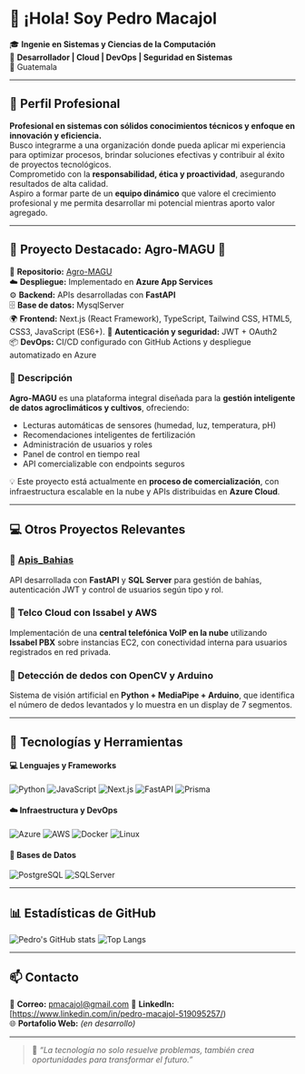 # 👋 ¡Hola! Soy Pedro Macajol

🎓 **Ingenie en Sistemas y Ciencias de la Computación**  
💼 **Desarrollador | Cloud | DevOps | Seguridad en Sistemas**  
📍 Guatemala

---

## 🧠 Perfil Profesional

**Profesional en sistemas con sólidos conocimientos técnicos y enfoque en innovación y eficiencia.**  
Busco integrarme a una organización donde pueda aplicar mi experiencia para optimizar procesos, brindar soluciones efectivas y contribuir al éxito de proyectos tecnológicos.  
Comprometido con la **responsabilidad, ética y proactividad**, asegurando resultados de alta calidad.  
Aspiro a formar parte de un **equipo dinámico** que valore el crecimiento profesional y me permita desarrollar mi potencial mientras aporto valor agregado.

---

## 🚀 Proyecto Destacado: Agro-MAGU 🌱

🔗 **Repositorio:** [Agro-MAGU](https://github.com/PMacajol/Agro-MAGU)  
☁️ **Despliegue:** Implementado en **Azure App Services**  
⚙️ **Backend:** APIs desarrolladas con **FastAPI**  
🗄️ **Base de datos:** MysqlServer  
🌍 **Frontend:** Next.js (React Framework), TypeScript, Tailwind CSS, HTML5, CSS3, JavaScript (ES6+).
🔐 **Autenticación y seguridad:** JWT + OAuth2  
📦 **DevOps:** CI/CD configurado con GitHub Actions y despliegue automatizado en Azure  

### 🧩 Descripción
**Agro-MAGU** es una plataforma integral diseñada para la **gestión inteligente de datos agroclimáticos y cultivos**, ofreciendo:
- Lecturas automáticas de sensores (humedad, luz, temperatura, pH)
- Recomendaciones inteligentes de fertilización
- Administración de usuarios y roles
- Panel de control en tiempo real
- API comercializable con endpoints seguros

💡 Este proyecto está actualmente en **proceso de comercialización**, con infraestructura escalable en la nube y APIs distribuidas en **Azure Cloud**.

---

## 💻 Otros Proyectos Relevantes

### 🔹 [Apis_Bahias](https://github.com/PMacajol/Apis_Bahias)
API desarrollada con **FastAPI** y **SQL Server** para gestión de bahías, autenticación JWT y control de usuarios según tipo y rol.

### 🔹 Telco Cloud con Issabel y AWS
Implementación de una **central telefónica VoIP en la nube** utilizando **Issabel PBX** sobre instancias EC2, con conectividad interna para usuarios registrados en red privada.

### 🔹 Detección de dedos con OpenCV y Arduino
Sistema de visión artificial en **Python + MediaPipe + Arduino**, que identifica el número de dedos levantados y lo muestra en un display de 7 segmentos.

---

## 🧠 Tecnologías y Herramientas

#### 💻 Lenguajes y Frameworks
![Python](https://img.shields.io/badge/Python-3670A0?style=for-the-badge&logo=python&logoColor=ffdd54)
![JavaScript](https://img.shields.io/badge/JavaScript-323330?style=for-the-badge&logo=javascript&logoColor=F7DF1E)
![Next.js](https://img.shields.io/badge/Next.js-000000?style=for-the-badge&logo=nextdotjs&logoColor=white)
![FastAPI](https://img.shields.io/badge/FastAPI-009688?style=for-the-badge&logo=fastapi&logoColor=white)
![Prisma](https://img.shields.io/badge/Prisma-3982CE?style=for-the-badge&logo=prisma&logoColor=white)

#### ☁️ Infraestructura y DevOps
![Azure](https://img.shields.io/badge/Azure-0078D4?style=for-the-badge&logo=microsoftazure&logoColor=white)
![AWS](https://img.shields.io/badge/AWS-232F3E?style=for-the-badge&logo=amazonaws&logoColor=white)
![Docker](https://img.shields.io/badge/Docker-0db7ed?style=for-the-badge&logo=docker&logoColor=white)
![Linux](https://img.shields.io/badge/Linux-FCC624?style=for-the-badge&logo=linux&logoColor=black)

#### 🧰 Bases de Datos
![PostgreSQL](https://img.shields.io/badge/PostgreSQL-316192?style=for-the-badge&logo=postgresql&logoColor=white)
![SQLServer](https://img.shields.io/badge/SQL_Server-CC2927?style=for-the-badge&logo=microsoftsqlserver&logoColor=white)

---

## 📊 Estadísticas de GitHub

![Pedro's GitHub stats](https://github-readme-stats.vercel.app/api?username=PMacajol&show_icons=true&theme=radical)
![Top Langs](https://github-readme-stats.vercel.app/api/top-langs/?username=PMacajol&layout=compact&theme=radical)

---

## 📫 Contacto

📧 **Correo:** pmacajol@gmail.com 
💼 **LinkedIn:** [https://www.linkedin.com/in/pedro-macajol-519095257/)  
🌐 **Portafolio Web:** *(en desarrollo)*  

---

> 🧩 *“La tecnología no solo resuelve problemas, también crea oportunidades para transformar el futuro.”*
